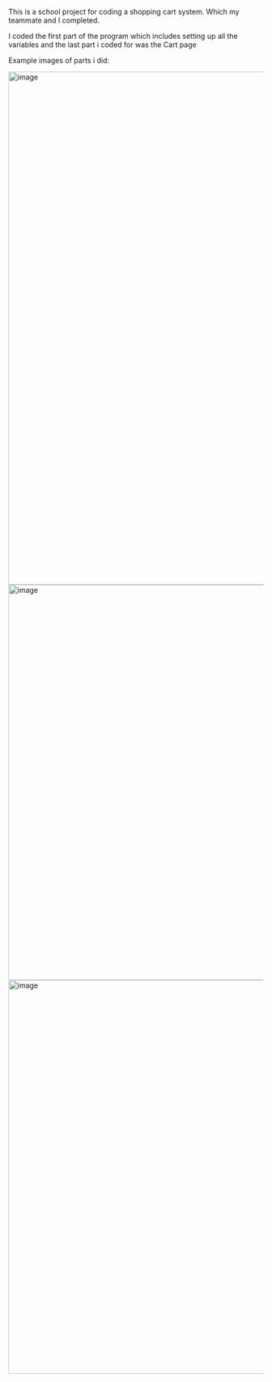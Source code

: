 This is a school project for coding a shopping cart system. Which my teammate and I completed.

I coded the first part of the program which includes setting up all the variables and the last part i coded for was the Cart page 

Example images of parts i did:

<img width="1917" height="1012" alt="image" src="https://github.com/user-attachments/assets/a0bb3935-9c75-4161-9059-de99d23d639e" />

<img width="1488" height="780" alt="image" src="https://github.com/user-attachments/assets/d80a3fa4-07e7-4c6d-b9e1-65080c081689" />

<img width="1492" height="777" alt="image" src="https://github.com/user-attachments/assets/32e5accf-d527-4d42-b6dd-05b159707eba" />





